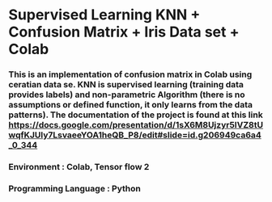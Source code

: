 # Supervised Learning KNN + Confusion Matrix + Iris Data set + Colab


### This is an implementation of confusion matrix in Colab using ceratian data se. KNN is supervised learning (training data provides labels) and non-parametric Algorithm (there is no assumptions or defined function, it only learns from the data patterns). The documentation of the project is found at this link https://docs.google.com/presentation/d/1sX6M8Ujzyr5IVZ8tUwqfKJUly7LsvaeeYOA1heQB_P8/edit#slide=id.g206949ca6a4_0_344

### Environment : Colab, Tensor flow 2




### Programming Language : Python
